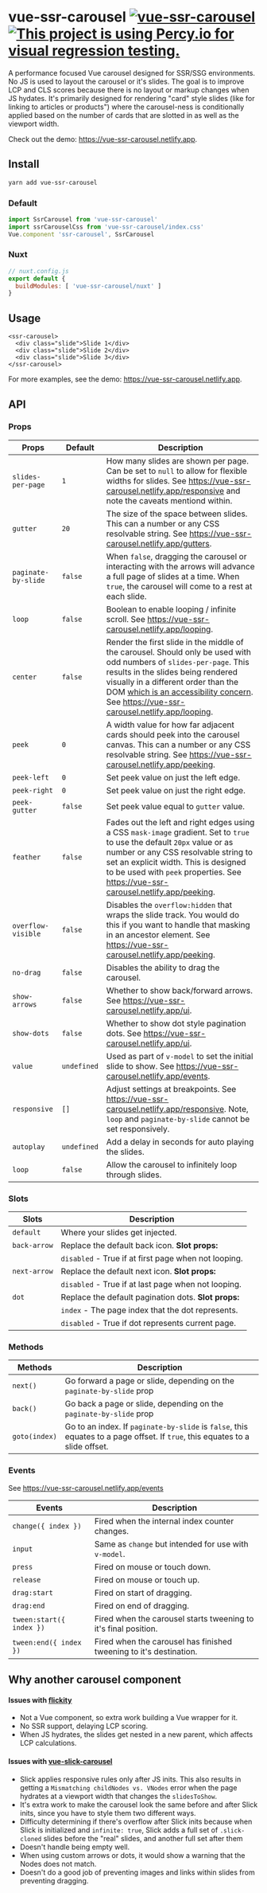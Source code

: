 # vue-ssr-carousel [![vue-ssr-carousel](https://img.shields.io/endpoint?url=https://dashboard.cypress.io/badge/simple/b4x3of/main&style=flat&logo=cypress)](https://dashboard.cypress.io/projects/b4x3of/runs) [![This project is using Percy.io for visual regression testing.](https://percy.io/static/images/percy-badge.svg)](https://percy.io/7531dcbc/vue-ssr-carousel)

A performance focused Vue carousel designed for SSR/SSG environments. No JS is used to layout the carousel or it's slides. The goal is to improve LCP and CLS scores because there is no layout or markup changes when JS hydates. It's primarily designed for rendering "card" style slides (like for linking to articles or products") where the carousel-ness is conditionally applied based on the number of cards that are slotted in as well as the viewport width.

Check out the demo: https://vue-ssr-carousel.netlify.app.

## Install

```sh
yarn add vue-ssr-carousel
```

### Default

```js
import SsrCarousel from 'vue-ssr-carousel'
import ssrCarouselCss from 'vue-ssr-carousel/index.css'
Vue.component 'ssr-carousel', SsrCarousel
```

### Nuxt

```js
// nuxt.config.js
export default {
  buildModules: [ 'vue-ssr-carousel/nuxt' ]
}
```

## Usage

```vue
<ssr-carousel>
  <div class="slide">Slide 1</div>
  <div class="slide">Slide 2</div>
  <div class="slide">Slide 3</div>
</ssr-carousel>
```

For more examples, see the demo: https://vue-ssr-carousel.netlify.app.

## API

### Props

| **Props**           | **Default** | **Description**
|---------------------|-------------|----------------
| `slides-per-page`   | `1`         | How many slides are shown per page. Can be set to `null` to allow for flexible widths for slides. See https://vue-ssr-carousel.netlify.app/responsive and note the caveats mentiond within.
| `gutter`            | `20`        | The size of the space between slides. This can a number or any CSS resolvable string. See https://vue-ssr-carousel.netlify.app/gutters.
| `paginate-by-slide` | `false`     | When `false`, dragging the carousel or interacting with the arrows will advance a full page of slides at a time.  When `true`, the carousel will come to a rest at each slide.
| `loop`              | `false`     | Boolean to enable looping / infinite scroll. See https://vue-ssr-carousel.netlify.app/looping.
| `center`            | `false`     | Render the first slide in the middle of the carousel.  Should only be used with odd numbers of `slides-per-page`.  This results in the slides being rendered visually in a different order than the DOM [which is an accessibility concern](https://developer.mozilla.org/en-US/docs/Web/CSS/order#accessibility_concerns). See https://vue-ssr-carousel.netlify.app/looping.
| `peek`              | `0`         | A width value for how far adjacent cards should peek into the carousel canvas. This can a number or any CSS resolvable string. See https://vue-ssr-carousel.netlify.app/peeking.
| `peek-left`         | `0`         | Set peek value on just the left edge.
| `peek-right`        | `0`         | Set peek value on just the right edge.
| `peek-gutter`       | `false`     | Set peek value equal to `gutter` value.
| `feather`           | `false`     | Fades out the left and right edges using a CSS `mask-image` gradient.  Set to `true` to use the default `20px` value or as number or any CSS resolvable string to set an explicit width. This is designed to be used with `peek` properties. See https://vue-ssr-carousel.netlify.app/peeking.
| `overflow-visible`  | `false`     | Disables the `overflow:hidden` that wraps the slide track.  You would do this if you want to handle that masking in an ancestor element.  See https://vue-ssr-carousel.netlify.app/peeking.
| `no-drag`           | `false`     | Disables the ability to drag the carousel.
| `show-arrows`       | `false`     | Whether to show back/forward arrows. See https://vue-ssr-carousel.netlify.app/ui.
| `show-dots`         | `false`     | Whether to show dot style pagination dots. See https://vue-ssr-carousel.netlify.app/ui.
| `value`             | `undefined` | Used as part of `v-model` to set the initial slide to show.  See https://vue-ssr-carousel.netlify.app/events.
| `responsive`        | `[]`        | Adjust settings at breakpoints. See https://vue-ssr-carousel.netlify.app/responsive. Note, `loop` and `paginate-by-slide` cannot be set responsively.
| `autoplay`        | `undefined`        | Add a delay in seconds for auto playing the slides.
| `loop`        | `false`        | Allow the carousel to infinitely loop through slides.

### Slots

| **Slots**    | **Description**
|--------------|----------------------------------------------------------
| `default`    | Where your slides get injected.
| `back-arrow` | Replace the default back icon. **Slot props:**
|              | `disabled` - True if at first page when not looping.
| `next-arrow` | Replace the default next icon. **Slot props:**
|              |  `disabled` - True if at last page when not looping.
| `dot`        | Replace the default pagination dots.  **Slot props:**
|              | `index` - The page index that the dot represents.
|              | `disabled` - True if dot represents current page.

### Methods

| Methods       | Description
|---------------|----------------------------------------------------------------------------------------------------------------------------------
| `next()`      | Go forward a page or slide, depending on the `paginate-by-slide` prop
| `back()`      | Go back a page or slide, depending on the `paginate-by-slide` prop
| `goto(index)` | Go to an index.  If `paginate-by-slide` is `false`, this equates to a page offset.  If `true`, this equates to a slide offset.

### Events

See https://vue-ssr-carousel.netlify.app/events

| Events                   | Description
|--------------------------|--------------------------------------------------------------------
| `change({ index })`      | Fired when the internal index counter changes.
| `input`                  | Same as `change` but intended for use with `v-model`.
| `press`                  | Fired on mouse or touch down.
| `release`                | Fired on mouse or touch up.
| `drag:start`             | Fired on start of dragging.
| `drag:end`               | Fired on end of dragging.
| `tween:start({ index })` | Fired when the carousel starts tweening to it's final position.
| `tween:end({ index })`   | Fired when the carousel has finished tweening to it's destination.

## Why another carousel component

#### Issues with [flickity](https://flickity.metafizzy.co/)

- Not a Vue component, so extra work building a Vue wrapper for it.
- No SSR support, delaying LCP scoring.
- When JS hydrates, the slides get nested in a new parent, which affects LCP calculations.

#### Issues with [vue-slick-carousel](https://github.com/gs-shop/vue-slick-carousel)

- Slick applies responsive rules only after JS inits. This also results in getting a `Mismatching childNodes vs. VNodes` error when the page hydrates at a viewport width that changes the `slidesToShow`.
- It's extra work to make the carousel look the same before and after Slick inits, since you have to style them two different ways.
- Difficulty determining if there's overflow after Slick inits because when Slick is initialized and `infinite: true`, Slick adds a full set of `.slick-cloned` slides before the "real" slides, and another full set after them
- Doesn't handle being empty well.
- When using custom arrows or dots, it would show a warning that the Nodes does not match.
- Doesn't do a good job of preventing images and links within slides from preventing dragging.
